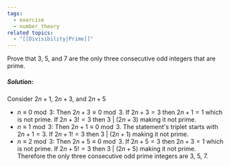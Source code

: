 ```yaml
---
tags:
  - exercise
  - number_theory
related topics:
  - "[[Divisibility|Prime]]"
---
```

Prove that $3$, $5$, and $7$ are the only three consecutive odd integers that are prime.
##### Solution:
Consider $2n+1$, $2n+3$, and $2n+5$
- $n \equiv 0\ \operatorname{mod}\ 3$:
	Then $2n + 3 \equiv 0\ \operatorname{mod}\ 3$. If $2n+3=3$ then $2n+1=1$ which is not prime. If $2n+3 !=3$ then $3\ | \ (2n+3)$ making it not prime.
- $n \equiv 1\ \operatorname{mod}\ 3$:
	Then $2n + 1 \equiv 0\ \operatorname{mod}\ 3$. The statement's triplet starts with $2n+1=3$. If $2n+1 != 3$ then $3\ |\ (2n+1)$ making it not prime.
- $n \equiv 2\ \operatorname{mod}\ 3$:
	Then $2n + 5 \equiv 0\ \operatorname{mod}\ 3$. If $2n+5=3$ then $2n+3=1$ which is not prime. If $2n+5 != 3$ then $3\ | \ (2n+5)$ making it not prime.
Therefore the only three consecutive odd prime integers are $3$, $5$, $7$.
